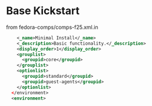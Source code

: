 # Base Kickstart

from fedora-comps/comps-f25.xml.in

```xml
    <_name>Minimal Install</_name>
    <_description>Basic functionality.</_description>
    <display_order>1</display_order>
    <grouplist>
      <groupid>core</groupid>
    </grouplist>
    <optionlist>
      <groupid>standard</groupid>
      <groupid>guest-agents</groupid>
    </optionlist>
  </environment>
  <environment>
```
